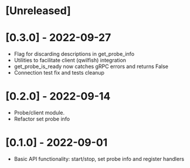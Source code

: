 [Unreleased]
===

[0.3.0] - 2022-09-27
===
- Flag for discarding descriptions in get_probe_info
- Utilities to facilitate client (qwilfish) integration
- get_probe_is_ready now catches gRPC errors and returns False
- Connection test fix and tests cleanup

[0.2.0] - 2022-09-14
===
- Probe/client module.
- Refactor set probe info

[0.1.0] - 2022-09-01
===
- Basic API functionality: start/stop, set probe info and register handlers

